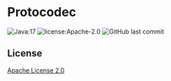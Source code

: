 # Protocodec

![Java:17](https://img.shields.io/badge/Java-17-69c)
![license:Apache-2.0](https://img.shields.io/github/license/linliangjun/protocodec)
![GitHub last commit](https://img.shields.io/github/last-commit/linliangjun/protocodec)

## License

[Apache License 2.0](https://www.apache.org/licenses/LICENSE-2.0)
